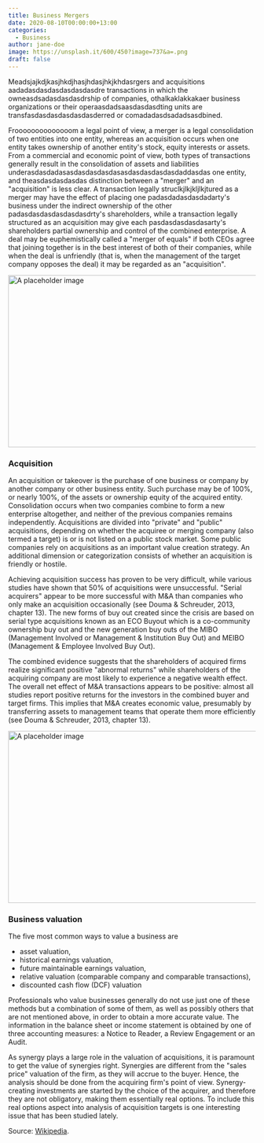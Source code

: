 ```yaml
---
title: Business Mergers
date: 2020-08-10T00:00:00+13:00
categories:
  - Business
author: jane-doe
image: https://unsplash.it/600/450?image=737&a=.png
draft: false
---
```

Meadsjajkdjkasjhkdjhasjhdasjhkjkhdasrgers and acquisitions aadadasdasdasdasdasdasdre transactions in which the owneasdsadasdasdasdrship of companies, othalkaklakkakaer business organizations or their operaasdadsaasdasdasdting units are transfasdasdasdasdasdasderred or comadadasdsadadsasdbined.

Froooooooooooooom a legal point of view, a merger is a legal consolidation of two entities into one entity, whereas an acquisition occurs when one entity takes ownership of another entity's stock, equity interests or assets. From a commercial and economic point of view, both types of transactions generally result in the consolidation of assets and liabilities underasdasdadasasdasdasdasdasasdasdasdasdasdaddasdas one entity, and theasdasdasdasdas distinction between a "merger" and an "acquisition" is less clear. A transaction legally struclkjlkjkljlkjtured as a merger may have the effect of placing one padasdadasdasdadarty's business under the indirect ownership of the other padasdasdasdasdasdasdrty's shareholders, while a transaction legally structured as an acquisition may give each pasdasdasdasdasarty's shareholders partial ownership and control of the combined enterprise. A deal may be euphemistically called a "merger of equals" if both CEOs agree that joining together is in the best interest of both of their companies, while when the deal is unfriendly (that is, when the management of the target company opposes the deal) it may be regarded as an "acquisition".

<img width="960" height="350" alt="A placeholder image" src="https://unsplash.it/960/350?image=617" />

### Acquisition

An acquisition or takeover is the purchase of one business or company by another company or other business entity. Such purchase may be of 100%, or nearly 100%, of the assets or ownership equity of the acquired entity. Consolidation occurs when two companies combine to form a new enterprise altogether, and neither of the previous companies remains independently. Acquisitions are divided into "private" and "public" acquisitions, depending on whether the acquiree or merging company (also termed a target) is or is not listed on a public stock market. Some public companies rely on acquisitions as an important value creation strategy. An additional dimension or categorization consists of whether an acquisition is friendly or hostile.

Achieving acquisition success has proven to be very difficult, while various studies have shown that 50% of acquisitions were unsuccessful. "Serial acquirers" appear to be more successful with M&A than companies who only make an acquisition occasionally (see Douma & Schreuder, 2013, chapter 13). The new forms of buy out created since the crisis are based on serial type acquisitions known as an ECO Buyout which is a co-community ownership buy out and the new generation buy outs of the MIBO (Management Involved or Management & Institution Buy Out) and MEIBO (Management & Employee Involved Buy Out).

The combined evidence suggests that the shareholders of acquired firms realize significant positive "abnormal returns" while shareholders of the acquiring company are most likely to experience a negative wealth effect. The overall net effect of M&A transactions appears to be positive: almost all studies report positive returns for the investors in the combined buyer and target firms. This implies that M&A creates economic value, presumably by transferring assets to management teams that operate them more efficiently (see Douma & Schreuder, 2013, chapter 13).

<img width="960" height="350" alt="A placeholder image" src="https://unsplash.it/960/350?image=864" />

### Business valuation

The five most common ways to value a business are

* asset valuation,
* historical earnings valuation,
* future maintainable earnings valuation,
* relative valuation (comparable company and comparable transactions),
* discounted cash flow (DCF) valuation

Professionals who value businesses generally do not use just one of these methods but a combination of some of them, as well as possibly others that are not mentioned above, in order to obtain a more accurate value. The information in the balance sheet or income statement is obtained by one of three accounting measures: a Notice to Reader, a Review Engagement or an Audit.

As synergy plays a large role in the valuation of acquisitions, it is paramount to get the value of synergies right. Synergies are different from the "sales price" valuation of the firm, as they will accrue to the buyer. Hence, the analysis should be done from the acquiring firm's point of view. Synergy-creating investments are started by the choice of the acquirer, and therefore they are not obligatory, making them essentially real options. To include this real options aspect into analysis of acquisition targets is one interesting issue that has been studied lately.

Source: [Wikipedia](https://en.wikipedia.org/wiki/Mergers_and_acquisitions).